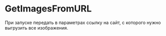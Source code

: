 # GetImagesFromURL

При запуске передать в параметрах ссылку на сайт, с которого нужно выгрузить все изображения.
